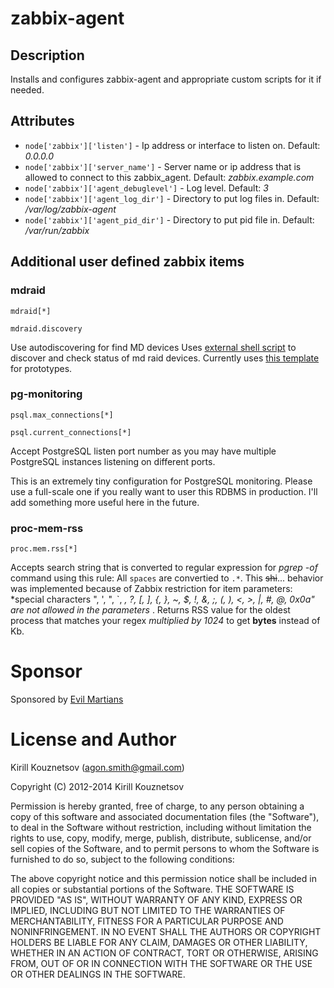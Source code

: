 # zabbix-agent

## Description
Installs and configures zabbix-agent and appropriate custom scripts for it if needed.

## Attributes

* `node['zabbix']['listen']` - Ip address or interface to listen on. Default: _0.0.0.0_
* `node['zabbix']['server_name']` - Server name or ip address that is allowed to connect to this zabbix\_agent. Default: _zabbix.example.com_
* `node['zabbix']['agent_debuglevel']` - Log level. Default: _3_
* `node['zabbix']['agent_log_dir']` - Directory to put log files in. Default: _/var/log/zabbix-agent_
* `node['zabbix']['agent_pid_dir']` - Directory to put pid file in. Default: _/var/run/zabbix_

## Additional user defined zabbix items

### mdraid

`mdraid[*]`

`mdraid.discovery`

Use autodiscovering for find MD devices
Uses [external shell script](files/default/zabbix_mdraid.sh) to discover and check status of md raid devices.
Currently uses [this template](https://github.com/linuxsquad/zabbix_mdraid/blob/master/zbx_export_templates.xml) for prototypes.

### pg-monitoring

`psql.max_connections[*]`

`psql.current_connections[*]`

Accept PostgreSQL listen port number as you may have multiple PostgreSQL instances listening on different ports.

This is an extremely tiny configuration for PostgreSQL monitoring. Please use a full-scale one if you really want to user this RDBMS in production. I'll add something more useful here in the future.

### proc-mem-rss

`proc.mem.rss[*]`

Accepts search string that is converted to regular expression for *pgrep -of* command using this rule: All `spaces` are convertied to `.*`. This <strike>shi</strike>... behavior was implemented because of Zabbix restriction for item parameters: *special characters "\, ', ", `, *, ?, [, ], {, }, ~, $, !, &, ;, (, ), <, >, |, #, @, 0x0a" are not allowed in the parameters* .
Returns RSS value for the oldest process that matches your regex *multiplied by 1024* to get **bytes** instead of Kb.

# Sponsor

Sponsored by [Evil Martians](http://evilmartians.com)

# License and Author

Kirill Kouznetsov (agon.smith@gmail.com)

Copyright (C) 2012-2014 Kirill Kouznetsov

Permission is hereby granted, free of charge, to any person obtaining a copy of this software and associated documentation files (the "Software"), to deal in the Software without restriction, including without limitation the rights to use, copy, modify, merge, publish, distribute, sublicense, and/or sell copies of the Software, and to permit persons to whom the Software is furnished to do so, subject to the following conditions:

The above copyright notice and this permission notice shall be included in all copies or substantial portions of the Software. THE SOFTWARE IS PROVIDED "AS IS", WITHOUT WARRANTY OF ANY KIND, EXPRESS OR IMPLIED, INCLUDING BUT NOT LIMITED TO THE WARRANTIES OF MERCHANTABILITY, FITNESS FOR A PARTICULAR PURPOSE AND NONINFRINGEMENT. IN NO EVENT SHALL THE AUTHORS OR COPYRIGHT HOLDERS BE LIABLE FOR ANY CLAIM, DAMAGES OR OTHER LIABILITY, WHETHER IN AN ACTION OF CONTRACT, TORT OR OTHERWISE, ARISING FROM, OUT OF OR IN CONNECTION WITH THE SOFTWARE OR THE USE OR OTHER DEALINGS IN THE SOFTWARE.
